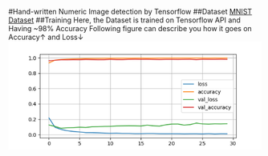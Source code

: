 #Hand-written Numeric Image detection by Tensorflow
##Dataset
[MNIST Dataset](https://data.deepai.org/mnist.zip)
##Training
Here, the Dataset is trained on Tensorflow API and Having ~98% Accuracy
Following figure can describe you how it goes on Accuracy↑ and Loss↓
![Figure_1.png](Figure_1.png)
